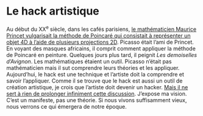 # Le hack artistique

Au début du XX<sup>e</sup> siècle, dans les cafés parisiens, [le mathématicien Maurice Princet vulgarisait la méthode de Poincaré qui consistait à représenter un objet 4D à l’aide de plusieurs projections 2D](http://www.newscientist.com/channel/being-human/mg19526231.900-second-sight-les-demoiselles-davignon.html). Picasso était l’ami de Princet. En voyant des masques africains, il comprit comment appliquer la méthode de Poincaré en peinture. Quelques jours plus tard, il peignit *Les demoiselles d’Avignon*. Les mathématiques étaient un outil. Picasso n’était pas mathématicien mais il sut comprendre leurs théories et les appliquer. Aujourd’hui, le hack est une technique et l’artiste doit la comprendre et savoir l’appliquer. Comme il se trouve que le hack est aussi un outil de création artistique, je crois que l’artiste doit devenir un hacker. [Mais il ne sert à rien de prolonger infiniment cette discussion](/2007/10/12/culture-et-technologie/). J’expose ma vision. C’est un manifeste, pas une théorie. Si nous vivons suffisamment vieux, nous verrons ce qui émergera de notre époque.